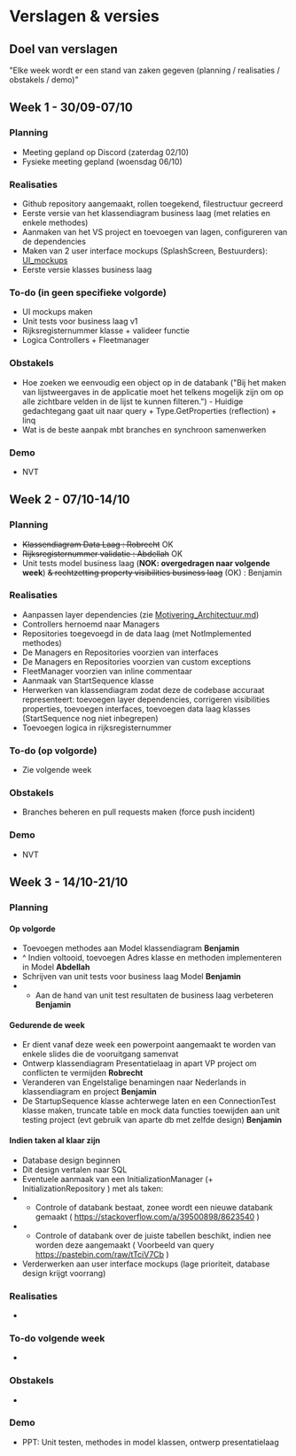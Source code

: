 # Verslagen & versies


## Doel van verslagen

"Elke week wordt er een stand van zaken gegeven (planning / realisaties / obstakels / demo)"

## Week 1 - 30/09-07/10

### Planning

*   Meeting gepland op Discord (zaterdag 02/10)
*   Fysieke meeting gepland (woensdag 06/10)

### Realisaties

*   Github repository aangemaakt, rollen toegekend, filestructuur gecreerd
*   Eerste versie van het klassendiagram business laag (met relaties en enkele methodes)
*   Aanmaken van het VS project en toevoegen van lagen, configureren van de dependencies
*   Maken van 2 user interface mockups (SplashScreen, Bestuurders): [UI_mockups](https://github.com/HOGENT-PRG/Projectwerk-Fleetmanagement/tree/main/UI_mockups)
*   Eerste versie klasses business laag

### To-do (in geen specifieke volgorde)

* UI mockups maken
* Unit tests voor business laag v1
* Rijksregisternummer klasse + valideer functie
* Logica Controllers + Fleetmanager

### Obstakels

*   Hoe zoeken we eenvoudig een object op in de databank ("Bij het maken van lijstweergaves in de applicatie moet het telkens
mogelijk zijn om op alle zichtbare velden in de lijst te kunnen filteren.") - Huidige gedachtegang gaat uit naar query + Type.GetProperties (reflection) + linq
*   Wat is de beste aanpak mbt branches en synchroon samenwerken

### Demo

*   NVT

## Week 2 - 07/10-14/10

### Planning

* ~~Klassendiagram Data Laag : Robrecht~~ OK
* ~~Rijksregisternummer validatie : Abdellah~~ OK
* Unit tests model business laag (**NOK: overgedragen naar volgende week**) ~~& rechtzetting property visibilities business laag~~ (OK) : Benjamin

### Realisaties

* Aanpassen layer dependencies (zie [Motivering_Architectuur.md](https://github.com/HOGENT-PRG/Projectwerk-Fleetmanagement/blob/main/Documentatie%20%26%20rapportering/Motiveringen_Architectuur.md))
* Controllers hernoemd naar Managers
* Repositories toegevoegd in de data laag (met NotImplemented methodes)
* De Managers en Repositories voorzien van interfaces
* De Managers en Repositories voorzien van custom exceptions
* FleetManager voorzien van inline commentaar
* Aanmaak van StartSequence klasse
* Herwerken van klassendiagram zodat deze de codebase accuraat representeert: toevoegen layer dependencies, corrigeren visibilities properties, toevoegen interfaces, toevoegen data laag klasses (StartSequence nog niet inbegrepen)
* Toevoegen logica in rijksregisternummer

### To-do (op volgorde)

* Zie volgende week

### Obstakels
* Branches beheren en pull requests maken (force push incident)

### Demo
* NVT



## Week 3 - 14/10-21/10

### Planning

#### Op volgorde

* Toevoegen methodes aan Model klassendiagram **Benjamin**
* ^ Indien voltooid, toevoegen Adres klasse en methoden implementeren in Model **Abdellah**
* Schrijven van unit tests voor business laag Model **Benjamin**
* * Aan de hand van unit test resultaten de business laag verbeteren **Benjamin**

#### Gedurende de week

* Er dient vanaf deze week een powerpoint aangemaakt te worden van enkele slides die de vooruitgang samenvat
* Ontwerp klassendiagram Presentatielaag in apart VP project om conflicten te vermijden **Robrecht**
* Veranderen van Engelstalige benamingen naar Nederlands in klassendiagram en project **Benjamin**
* De StartupSequence klasse achterwege laten en een ConnectionTest klasse maken, truncate table en mock data functies toewijden aan unit testing project (evt gebruik van aparte db met zelfde design) **Benjamin**

#### Indien taken al klaar zijn

* Database design beginnen
* Dit design vertalen naar SQL
* Eventuele aanmaak van een InitializationManager (+ InitializationRepository ) met als taken:
* * Controle of databank bestaat, zonee wordt een nieuwe databank gemaakt ( https://stackoverflow.com/a/39500898/8623540 )
* * Controle of databank over de juiste tabellen beschikt, indien nee worden deze aangemaakt ( Voorbeeld van query https://pastebin.com/raw/tTciV7Cb )
* Verderwerken aan user interface mockups (lage prioriteit, database design krijgt voorrang)

### Realisaties

* 

### To-do volgende week

*

### Obstakels

* 

### Demo
* PPT: Unit testen, methodes in model klassen, ontwerp presentatielaag
